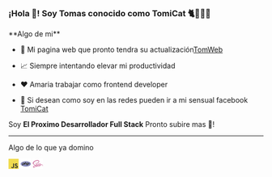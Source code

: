 <h3>¡Hola 👋! Soy Tomas conocido como TomiCat 🐈👨🏻‍💻</h3>
**Algo de mi**

- 💼 Mi pagina web que pronto tendra su actualización[TomWeb](https://tomi-black.github.io/Tomicat-web)

- 📈 Siempre intentando elevar mi productividad

- ❤️ Amaria trabajar como frontend developer

- 💬 Si desean como soy en las redes pueden ir a mi sensual facebook [TomiCat](https://www.facebook.com/Gatitok/)
<p>Soy <strong>El Proximo Desarrollador Full Stack</strong> Pronto subire mas 👀!</br></p>
<hr>
<p>Algo de lo que ya domino</p>
<code><img height="20" src="https://raw.githubusercontent.com/github/explore/80688e429a7d4ef2fca1e82350fe8e3517d3494d/topics/javascript/javascript.png"></code>
<code><img height="20" src="https://raw.githubusercontent.com/github/explore/80688e429a7d4ef2fca1e82350fe8e3517d3494d/topics/php/php.png"></code>
<code><img height="20" src="https://raw.githubusercontent.com/github/explore/5c058a388828bb5fde0bcafd4bc867b5bb3f26f3/topics/sass/sass.png"></code>
